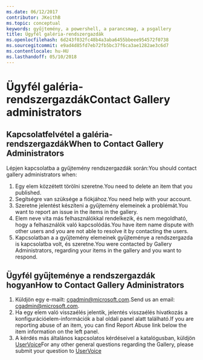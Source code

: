 ```yaml
---
ms.date: 06/12/2017
contributor: JKeithB
ms.topic: conceptual
keywords: gyűjtemény, a powershell, a parancsmag, a psgallery
title: Ügyfél galéria-rendszergazdák
ms.openlocfilehash: 6d243f032fc48b4a3aba6455bbeee954572f0738
ms.sourcegitcommit: e9ad4d85fd7eb72fb5bc37f6ca3ae1282ae3c6d7
ms.contentlocale: hu-HU
ms.lasthandoff: 05/10/2018
---
```

# <a name="contact-gallery-administrators"></a><span data-ttu-id="7039b-103">Ügyfél galéria-rendszergazdák</span><span class="sxs-lookup"><span data-stu-id="7039b-103">Contact Gallery administrators</span></span>

## <a name="when-to-contact-gallery-administrators"></a><span data-ttu-id="7039b-104">Kapcsolatfelvétel a galéria-rendszergazdák</span><span class="sxs-lookup"><span data-stu-id="7039b-104">When to Contact Gallery Administrators</span></span>

<span data-ttu-id="7039b-105">Lépjen kapcsolatba a gyűjtemény rendszergazdák során:</span><span class="sxs-lookup"><span data-stu-id="7039b-105">You should contact gallery administrators when:</span></span>

1. <span data-ttu-id="7039b-106">Egy elem közzétett törölni szeretne.</span><span class="sxs-lookup"><span data-stu-id="7039b-106">You need to delete an item that you published.</span></span>
2. <span data-ttu-id="7039b-107">Segítségre van szüksége a fiókjához.</span><span class="sxs-lookup"><span data-stu-id="7039b-107">You need help with your account.</span></span>
3. <span data-ttu-id="7039b-108">Szeretne jelentést készíteni a gyűjtemény elemeinek a problémát.</span><span class="sxs-lookup"><span data-stu-id="7039b-108">You want to report an issue in the items in the gallery.</span></span>
4. <span data-ttu-id="7039b-109">Elem neve vita más felhasználókkal rendelkezik, és nem megoldható, hogy a felhasználók való kapcsolódás.</span><span class="sxs-lookup"><span data-stu-id="7039b-109">You have item name dispute with other users and you are not able to resolve it by contacting the users.</span></span>
5. <span data-ttu-id="7039b-110">Kapcsolatban a a gyűjtemény elemeinek gyűjteménye a rendszergazda is kapcsolatba volt, és szeretne.</span><span class="sxs-lookup"><span data-stu-id="7039b-110">You were contacted by Gallery Administrators, regarding your items in the gallery and you want to respond.</span></span>

## <a name="how-to-contact-gallery-administrators"></a><span data-ttu-id="7039b-111">Ügyfél gyűjteménye a rendszergazdák hogyan</span><span class="sxs-lookup"><span data-stu-id="7039b-111">How to Contact Gallery Administrators</span></span>

1. <span data-ttu-id="7039b-112">Küldjön egy e-mailt: cgadmin@microsoft.com.</span><span class="sxs-lookup"><span data-stu-id="7039b-112">Send us an email: cgadmin@microsoft.com.</span></span>
2. <span data-ttu-id="7039b-113">Ha egy elem való visszaélés jelentik, jelentés visszaélés hivatkozás a konfigurációelem-információk a bal oldali panel alatt található.</span><span class="sxs-lookup"><span data-stu-id="7039b-113">If you are reporting abuse of an item, you can find Report Abuse link below the item information on the left panel.</span></span>
3. <span data-ttu-id="7039b-114">A kérdés más általános kapcsolatos kérdéseivel a katalógusban, küldjön [UserVoice](http://windowsserver.uservoice.com/forums/301869-powershell)</span><span class="sxs-lookup"><span data-stu-id="7039b-114">For any other general questions regarding the Gallery, please submit your question to [UserVoice](http://windowsserver.uservoice.com/forums/301869-powershell)</span></span>